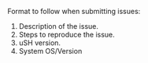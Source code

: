 Format to follow when submitting issues:

1. Description of the issue.
2. Steps to reproduce the issue.
3. uSH version.
4. System OS/Version
